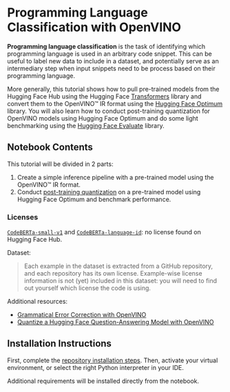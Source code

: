 # Programming Language Classification with OpenVINO

**Programming language classification** is the task of identifying which programming language is used in an arbitrary code snippet. This can be useful to label new data to include in a dataset, and potentially serve as an intermediary step when input snippets need to be process based on their programming language.

More generally, this tutorial shows how to pull pre-trained models from the Hugging Face Hub using the Hugging Face [Transformers](https://huggingface.co/models) library and convert them to the OpenVINO™ IR format using the [Hugging Face Optimum](https://huggingface.co/docs/optimum) library. You will also learn how to conduct post-training quantization for OpenVINO models using Hugging Face Optimum and do some light benchmarking using the [Hugging Face Evaluate](https://huggingface.co/docs/evaluate/index) library.

## Notebook Contents

This tutorial will be divided in 2 parts:
1. Create a simple inference pipeline with a pre-trained model using the OpenVINO™ IR format.
2. Conduct [post-training quantization](https://docs.openvino.ai/2024/openvino-workflow/model-optimization-guide/quantizing-models-post-training.html) on a pre-trained model using Hugging Face Optimum and benchmark performance.


### Licenses
[`CodeBERTa-small-v1`](https://huggingface.co/huggingface/CodeBERTa-small-v1) and [`CodeBERTa-language-id`](https://huggingface.co/huggingface/CodeBERTa-language-id): no license found on Hugging Face Hub.

Dataset:
>Each example in the dataset is extracted from a GitHub repository, and each repository has its own license. Example-wise license information is not (yet) included in this dataset: you will need to find out yourself which license the code is using.

Additional resources:
- [Grammatical Error Correction with OpenVINO](../grammar-correction/grammar-correction.ipynb)
- [Quantize a Hugging Face Question-Answering Model with OpenVINO](https://github.com/huggingface/optimum-intel/blob/main/notebooks/openvino/question_answering_quantization.ipynb)


## Installation Instructions

First, complete the [repository installation steps](../../README.md). Then, activate your virtual environment, or select the right Python interpreter in your IDE.

Additional requirements will be installed directly from the notebook.